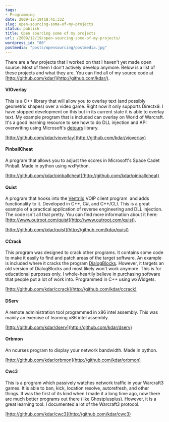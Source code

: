 ```yaml
---
tags:
- Programming
date: 2009-12-19T18:41:33Z
slug: open-sourcing-some-of-my-projects
status: publish
title: Open sourcing some of my projects
url: /2009/12/19/open-sourcing-some-of-my-projects/
wordpress_id: "80"
postmedia: "posts/opensourcing/postmedia.jpg"
---
```


There are a few projects that I worked on that I haven't yet made open source. Most of them I don't actively develop anymore. Below is a list of these projects and what they are. You can find all of my source code at [http://github.com/kdar/](http://github.com/kdar/).

#### VIOverlay


This is a C++ library that will allow you to overlay text (and possibly geometric shapes) over a video game. Right now it only supports Directx9. I have stopped development on this but in its current state it is able to overlay text. My example program that is included can overlay on World of Warcraft. It's a good learning resource to see how to do DLL injection and API overwriting using Microsoft's [detours](http://research.microsoft.com/en-us/projects/detours/) library.

[http://github.com/kdar/vioverlay](http://github.com/kdar/vioverlay)


#### PinballCheat


A program that allows you to adjust the scores in Microsoft's Space Cadet Pinball. Made in python using wxPython.

[http://github.com/kdar/pinballcheat](http://github.com/kdar/pinballcheat)


#### Quist


A program that hooks into the [Ventrilo](http://www.ventrilo.com/) VOIP client program  and adds functionality to it. Developed in C++, C#, and C++/CLI. This is a great example of a practical application of reverse engineering and DLL injection. The code isn't all that pretty. You can find more information about it here: [http://www.outroot.com/quist](http://www.outroot.com/quist).

[http://github.com/kdar/quist](http://github.com/kdar/quist)


#### CCrack


This program was designed to crack other programs. It contains some code to make it easily to find and patch areas of the target software. An example is included where it cracks the program [DialogBlocks](http://www.dialogblocks.com/). However, it targets an old version of DialogBlocks and most likely won't work anymore. This is for educational purposes only. I whole-heartily believe in purchasing software that people put a lot of work into. Programmed in C++ using wxWidgets.

[http://github.com/kdar/ccrack](http://github.com/kdar/ccrack)


#### DServ


A remote administration tool programmed in x86 intel assembly. This was mainly an exercise of learning x86 intel assembly.

[http://github.com/kdar/dserv](http://github.com/kdar/dserv)


#### Orbmon


An ncurses program to display your network bandwidth. Made in python.

[http://github.com/kdar/orbmon](http://github.com/kdar/orbmon)


#### Cwc3


This is a program which passively watches network traffic in your Warcraft3 games. It is able to ban, kick, location resolve, autorefresh, and other things. It was the first of its kind when I made it a long time ago, now there are much better programs out there (like Ghostplusplus). However, it is a great learning tool. I documented a lot of the Warcraft3 protocol.

[http://github.com/kdar/cwc3](http://github.com/kdar/cwc3)
